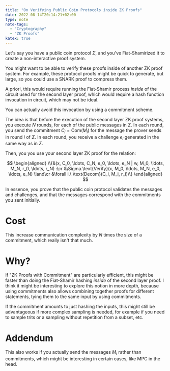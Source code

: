 ```yaml
---
title: "On Verifying Public Coin Protocols inside ZK Proofs"
date: 2022-08-14T20:14:21+02:00
type: note
note-tags:
  - "Cryptography"
  - "ZK Proofs"
katex: true
---
```


Let's say you have a public coin protocol $\Sigma$, and you've Fiat-Shamirized it
to create a non-interactive proof system.

You might want to be able to verify these proofs inside of another ZK proof system.
For example, these protocol proofs might be quick to generate, but large,
so you could use a SNARK proof to compress them.

A priori, this would require running the Fiat-Shamir process *inside*
of the circuit used for the second layer proof, which would require a hash
function invocation in circuit, which may not be ideal.

You can actually avoid this invocation by using a commitment scheme.

The idea is that before the execution of the second layer ZK proof systems,
you execute $N$ rounds, for each of the public messages in $\Sigma$.
In each round, you send the commitment $C_i = \text{Com}(M_i)$ for the message
the prover sends in round $i$ of $\Sigma$.
In each round, you receive a challenge $e_i$ generated in the same way
as in $\Sigma$.

Then, you you use your second layer ZK proof for the relation:

$$
\begin{aligned}
\\{&(x, C_0, \ldots, C_N, e_0, \ldots, e_N | w, M_0, \ldots, M_N, r_0, \ldots, r_N) :\cr
 &\Sigma.\text{Verify}(x, M_0, \ldots, M_N, e_0, \ldots, e_N) \land\cr
&\forall i.\ \text{Decom}(C_i, M_i, r_i)\\}
\end{aligned}
$$

In essence, you prove that the public coin protocol validates the messages and
challenges, and that the messages correspond with the commitments you
sent initially.

# Cost

This increase communication complexity by $N$ times the size of a commitment,
which really isn't that much.

# Why?

If "ZK Proofs with Commitment" are particularly efficient, this might be
faster than doing the Fiat-Shamir hashing *inside* of the second layer proof.
I think it might be interesting to explore this notion in more depth,
because using commitments also allows combining together proofs for different statements,
tying them to the same input by using commitments.

If the commitment amounts to just hashing the inputs, this might still be advantageous if more complex sampling is needed, for example if you need
to sample trits or a sampling without repetition from a subset, etc.

# Addendum

This also works if you actually send the messages $M_i$ rather than commitments,
which might be interesting in certain cases, like MPC in the head.
